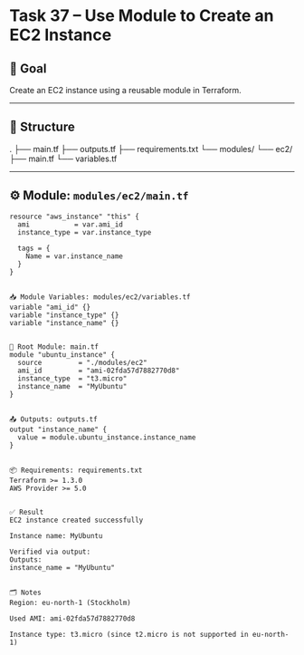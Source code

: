 # Task 37 – Use Module to Create an EC2 Instance

## 🎯 Goal
Create an EC2 instance using a reusable module in Terraform.

---

## 📁 Structure
.
├── main.tf
├── outputs.tf
├── requirements.txt
└── modules/
└── ec2/
├── main.tf
└── variables.tf

---

## ⚙️ Module: `modules/ec2/main.tf`

```hcl
resource "aws_instance" "this" {
  ami           = var.ami_id
  instance_type = var.instance_type

  tags = {
    Name = var.instance_name
  }
}


📥 Module Variables: modules/ec2/variables.tf
variable "ami_id" {}
variable "instance_type" {}
variable "instance_name" {}


📌 Root Module: main.tf
module "ubuntu_instance" {
  source         = "./modules/ec2"
  ami_id         = "ami-02fda57d7882770d8"
  instance_type  = "t3.micro"
  instance_name  = "MyUbuntu"
}


📤 Outputs: outputs.tf
output "instance_name" {
  value = module.ubuntu_instance.instance_name
}


📦 Requirements: requirements.txt
Terraform >= 1.3.0
AWS Provider >= 5.0


✅ Result
EC2 instance created successfully

Instance name: MyUbuntu

Verified via output:
Outputs:
instance_name = "MyUbuntu"


🗂️ Notes
Region: eu-north-1 (Stockholm)

Used AMI: ami-02fda57d7882770d8

Instance type: t3.micro (since t2.micro is not supported in eu-north-1)

